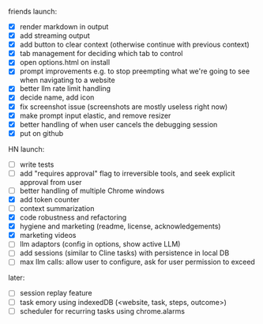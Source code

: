friends launch:
- [x] render markdown in output
- [x] add streaming output
- [x] add button to clear context (otherwise continue with previous context)
- [x] tab management for deciding which tab to control
- [x] open options.html on install
- [x] prompt improvements e.g. to stop preempting what we're going to see when navigating to a website
- [x] better llm rate limit handling
- [x] decide name, add icon
- [x] fix screenshot issue (screenshots are mostly useless right now)
- [x] make prompt input elastic, and remove resizer
- [x] better handling of when user cancels the debugging session
- [x] put on github

HN launch:
- [ ] write tests 
- [ ] add "requires approval" flag to irreversible tools, and seek explicit approval from user
- [ ] better handling of multiple Chrome windows
- [x] add token counter
- [ ] context summarization
- [x] code robustness and refactoring
- [x] hygiene and marketing (readme, license, acknowledgements)
- [x] marketing videos
- [ ] llm adaptors (config in options, show active LLM)
- [ ] add sessions (similar to Cline tasks) with persistence in local DB
- [ ] max llm calls: allow user to configure, ask for user permission to exceed

later:
- [ ] session replay feature
- [ ] task emory using indexedDB (<website, task, steps, outcome>)
- [ ] scheduler for recurring tasks using chrome.alarms
